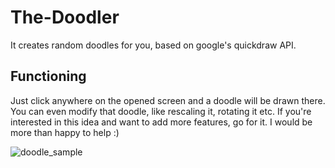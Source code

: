 # The-Doodler
It creates random doodles for you, based on google's quickdraw API.

## Functioning
Just click anywhere on the opened screen and a doodle will be drawn there.
You can even modify that doodle, like rescaling it, rotating it etc.
If you're interested in this idea and want to add more features, go for it. I would be more than happy to help :)

![doodle_sample](https://user-images.githubusercontent.com/76784554/154660676-e30bf1e6-2cad-4238-95dc-b612007cb640.PNG)
